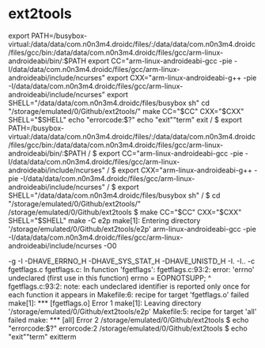 # ext2tools



export PATH=/busybox-virtual:/data/data/com.n0n3m4.droidc/files/:/data/data/com.n0n3m4.droidc/files/gcc/bin:/data/data/com.n0n3m4.droidc/files/gcc/arm-linux-androideabi/bin/:$PATH
export CC="arm-linux-androideabi-gcc -pie -I/data/data/com.n0n3m4.droidc/files/gcc/arm-linux-androideabi/include/ncurses"
export CXX="arm-linux-androideabi-g++ -pie -I/data/data/com.n0n3m4.droidc/files/gcc/arm-linux-androideabi/include/ncurses"
export SHELL="/data/data/com.n0n3m4.droidc/files/busybox sh"
cd "/storage/emulated/0/Github/ext2tools/"
make CC="$CC" CXX="$CXX" SHELL="$SHELL"
echo "errorcode:$?"
echo "exit""term"
exit
/ $ export PATH=/busybox-virtual:/data/data/com.n0n3m4.droidc/files/:/data/data/com.n0n3m4.droidc/files/gcc/bin:/data/data/com.n0n3m4.droidc/files/gcc/arm-linux-androideabi/bin/:$PATH
/ $ export CC="arm-linux-androideabi-gcc -pie -I/data/data/com.n0n3m4.droidc/files/gcc/arm-linux-androideabi/include/ncurses"
/ $ export CXX="arm-linux-androideabi-g++ -pie -I/data/data/com.n0n3m4.droidc/files/gcc/arm-linux-androideabi/include/ncurses"
/ $ export SHELL="/data/data/com.n0n3m4.droidc/files/busybox sh"
/ $ cd "/storage/emulated/0/Github/ext2tools/"
/storage/emulated/0/Github/ext2tools $ make CC="$CC" CXX="$CXX" SHELL="$SHELL"
make -C e2p
make[1]: Entering directory '/storage/emulated/0/Github/ext2tools/e2p'
arm-linux-androideabi-gcc -pie -I/data/data/com.n0n3m4.droidc/files/gcc/arm-linux-androideabi/include/ncurses -O0 




-g -I -DHAVE_ERRNO_H -DHAVE_SYS_STAT_H -DHAVE_UNISTD_H -I. -I.. -c fgetflags.c
fgetflags.c: In function 'fgetflags':
fgetflags.c:93:2: error: 'errno' undeclared (first use in this function)
  errno = EOPNOTSUPP;
  ^
fgetflags.c:93:2: note: each undeclared identifier is reported only once for each function it appears in
Makefile:6: recipe for target 'fgetflags.o' failed
make[1]: *** [fgetflags.o] Error 1
make[1]: Leaving directory '/storage/emulated/0/Github/ext2tools/e2p'
Makefile:5: recipe for target 'all' failed
make: *** [all] Error 2
/storage/emulated/0/Github/ext2tools $ echo "errorcode:$?"
errorcode:2
/storage/emulated/0/Github/ext2tools $ echo "exit""term"
exitterm
